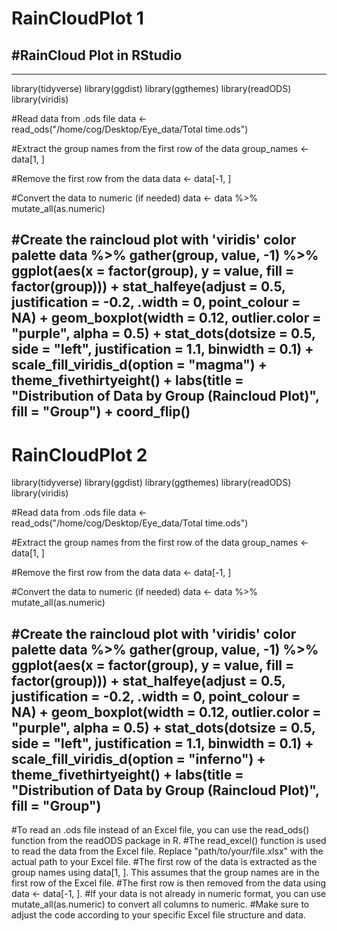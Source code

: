 # RainCloudPlot 1
#RainCloud Plot in RStudio
--------------------------------------------------
--------------------------------------------------
library(tidyverse)
library(ggdist)
library(ggthemes)
library(readODS)
library(viridis)

#Read data from .ods file
data <- read_ods("/home/cog/Desktop/Eye_data/Total time.ods")

#Extract the group names from the first row of the data
group_names <- data[1, ]

#Remove the first row from the data
data <- data[-1, ]

#Convert the data to numeric (if needed)
data <- data %>% mutate_all(as.numeric)

#Create the raincloud plot with 'viridis' color palette
data %>%
  gather(group, value, -1) %>%
  ggplot(aes(x = factor(group), y = value, fill = factor(group))) +
  stat_halfeye(adjust = 0.5, justification = -0.2, .width = 0, point_colour = NA) +
  geom_boxplot(width = 0.12, outlier.color = "purple", alpha = 0.5) +
  stat_dots(dotsize = 0.5, side = "left", justification = 1.1, binwidth = 0.1) +
  scale_fill_viridis_d(option = "magma") +
  theme_fivethirtyeight() +
  labs(title = "Distribution of Data by Group (Raincloud Plot)", fill = "Group") +
  coord_flip()
  ---------------------------------------------------------------------------------------
  # RainCloudPlot 2
  
library(tidyverse)
library(ggdist)
library(ggthemes)
library(readODS)
library(viridis)


#Read data from .ods file
data <- read_ods("/home/cog/Desktop/Eye_data/Total time.ods")

#Extract the group names from the first row of the data
group_names <- data[1, ]

#Remove the first row from the data
data <- data[-1, ]

#Convert the data to numeric (if needed)
data <- data %>% mutate_all(as.numeric)

#Create the raincloud plot with 'viridis' color palette
data %>%
  gather(group, value, -1) %>%
  ggplot(aes(x = factor(group), y = value, fill = factor(group))) +
  stat_halfeye(adjust = 0.5, justification = -0.2, .width = 0, point_colour = NA) +
  geom_boxplot(width = 0.12, outlier.color = "purple", alpha = 0.5) +
  stat_dots(dotsize = 0.5, side = "left", justification = 1.1, binwidth = 0.1) +
  scale_fill_viridis_d(option = "inferno") +
  theme_fivethirtyeight() +
  labs(title = "Distribution of Data by Group (Raincloud Plot)", fill = "Group")
  ---------------------------------------------------------------------------------------
#To read an .ods file instead of an Excel file, you can use the read_ods() function from the readODS package in R. 
#The read_excel() function is used to read the data from the Excel file. Replace "path/to/your/file.xlsx" with the actual path to your Excel file.
#The first row of the data is extracted as the group names using data[1, ]. This assumes that the group names are in the first row of the Excel file.
#The first row is then removed from the data using data <- data[-1, ].
#If your data is not already in numeric format, you can use mutate_all(as.numeric) to convert all columns to numeric.
#Make sure to adjust the code according to your specific Excel file structure and data.

